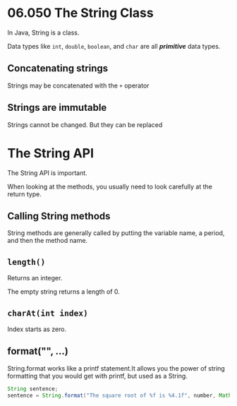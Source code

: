 # 06.050 The String Class

In Java, String is a class.

Data types like `int`, `double`, `boolean`, and `char` are all ***primitive*** data types.

## Concatenating strings

Strings may be concatenated with the `+` operator

## Strings are immutable

Strings cannot be changed.  But they can be replaced

# The String API

The String API is important.

When looking at the methods, you usually need to look carefully at the return type.

## Calling String methods

String methods are generally called by putting the variable name, a period, and then the method name.

## `length()`

Returns an integer.  

The empty string returns a length of 0.

## `charAt(int index)`

Index starts as zero.

## format("", ...)

String.format works like a printf statement.It allows you the power of string formatting that you would get with printf, but used as a String.

```Java
String sentence;
sentence = String.format("The square root of %f is %4.1f", number, Math.sqrt(number));
```